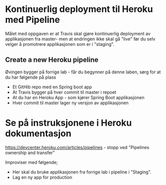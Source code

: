 
# Kontinuerlig deployment til Heroku med Pipeline 

Målet med oppgaven er at Travis skal gjøre kontinuerlig deployment av applikasjonen fra master- men at endringen ikke skal gå "live" før du selv velger å promotrere applikasjonen som er i "staging". 

## Create a new Heroku pipeline 

Øvingen bygger på forrige lab - får du begynner på denne laben, sørg for at du har følgende på plass

* Et GitHib repo med en Spring boot app
* At Travis bygger på hver commit til master i repoet
* At du har en Heroku App  - som kjører Spring Boot applikasjonen
* Hver commit til master lager ny versjon av applikasjonen

# Se på instruksjonene i Heroku dokumentasjon

https://devcenter.heroku.com/articles/pipelines  - stopp ved "Pipelines ownership and transfer"

Improviser med følgende; 

* Her skal du bruke applikasjonen fra forrige lab i pipeline i "Staging". 
* Lag en ny app for production 
  
